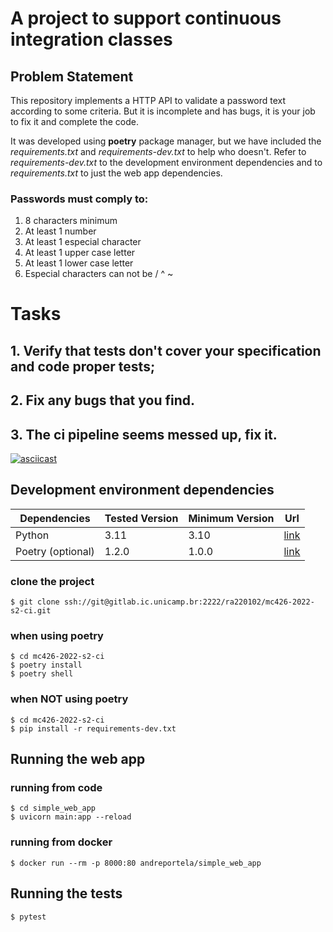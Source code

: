 # A project to support continuous integration classes

## Problem Statement
This repository implements a HTTP API to validate a password text according to
some criteria. But it is incomplete and has bugs, it is your job to fix it and complete the code.<br>

It was developed using **poetry** package manager, but we have included the 
_requirements.txt_ and _requirements-dev.txt_ to help who doesn't. Refer to 
_requirements-dev.txt_ to the development environment dependencies and to 
_requirements.txt_ to just the web app dependencies.

### Passwords must comply to:
1. 8 characters minimum<br>
2. At least 1 number<br>
3. At least 1 especial character<br>
4. At least 1 upper case letter<br>
5. At least 1 lower case letter<br>
6. Especial characters can not be / ^ ~<br>

# Tasks
## 1. Verify that tests don't cover your specification and code proper tests;
## 2. Fix any bugs that you find.
## 3. The ci pipeline seems messed up, fix it.

[![asciicast](https://asciinema.org/a/538713.svg)](https://asciinema.org/a/538713)

## Development environment dependencies
| Dependencies      | Tested Version | Minimum Version | Url                                                            |
|-------------------|----------------|-----------------|----------------------------------------------------------------|
| Python            | 3.11           | 3.10            | [link](https://www.python.org/downloads/release/python-3110/)  |
| Poetry (optional) | 1.2.0          | 1.0.0           | [link](https://python-poetry.org/)                             |

### clone the project
````shell
$ git clone ssh://git@gitlab.ic.unicamp.br:2222/ra220102/mc426-2022-s2-ci.git
````

### when using poetry
````shell
$ cd mc426-2022-s2-ci
$ poetry install
$ poetry shell
````

### when **NOT** using poetry
````shell
$ cd mc426-2022-s2-ci
$ pip install -r requirements-dev.txt
````

## Running the web app
### running from code
````shell
$ cd simple_web_app
$ uvicorn main:app --reload
````

### running from docker
````shell
$ docker run --rm -p 8000:80 andreportela/simple_web_app
````

## Running the tests
````shell
$ pytest
````
